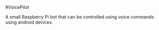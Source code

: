 #VoicePilot

A small Raspberry Pi bot that can be controlled using voice commands using android devices.

